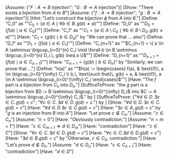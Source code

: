 [Assume: {"$F: A \to B$ injection"; "$G: B \to A$ injection"}]
[Show: "There exists a bijection from $A$ to $B$"]
[Assume: {"$f: A \to B$ injection"; "$g: B \to A$ injection"}]
[Hint: "Let’s construct the bijection $\phi$ from $A$ into $B$."]
[Define: "C_0" as ""$C_0 = \{ a \in A \mid \forall b \in B.\, g(b) \neq a \}$""]
[Define: "D_0" as ""$D_0 = \{ f(a) \mid a \in C_0 \}$""]
[Define: "C_1" as ""$C_1 = \{ a \in A \setminus C_0 \mid \forall b \in B \setminus D_0.\, g(b) \neq a \}$""]
[Have: "$C_1 = \{ g(b) \mid b \in D_0 \}$" by "We can prove that ... also"]
[Define: "D_1" as ""$D_1 = \{ f(a) \mid a \in C_1 \}$""]
[Define: "C_{n+1}" as ""$C_{n+1} = \{ a \in A \setminus \bigcup_{i=0}^{n} C_i \mid \forall b \in B \setminus \bigcup_{i=0}^{n} D_i.\, g(b) \neq a \}$""]
[Define: "D_{n+1}" as ""$D_{n+1} = \{ f(a) \mid a \in C_{n+1} \}$""]
[Have: "$C_{n+1} = \{g(b) \mid b \in D_n \}$" by "Similarly, we can prove that ..."]
[Define: "h(a)" as ""$h(a) := \begin{cases} f(a), & \text{if}\, a \in \bigcup_{i=0}^{\infty} C_i \\ b,\, \text{such that}\, g(b) = a, & \text{if}\, a \in A \setminus \bigcup_{i=0}^{\infty} C_i \end{cases}$""]
[Have: "The $f$ part is a bijection from $C_n$ into $D_n$."]
[SufficeToProve: "the $g$ part is a bijection from $D := B \setminus \bigcup_{i=0}^{\infty} D_i$ into $C := A \setminus \bigcup_{i=0}^{\infty} C_i$." by ]
[SufficeToProve: {"$\forall d \in D.\, \exists c \in C.\, g(d) = c$"; "$\forall c \in C.\, \exists d \in D.\, g(d) = c$."} by ]
[Show: "$\forall d \in D.\, \exists c \in C.\, g(d) = c$"]
[Have: "$\forall d \in D. \exists c \in C. g(d) = c$"]
[Have: "$\exists c \in A, g(d) = c$" by "$g$ is an injection from $B$ into $A$"]
[Have: "Let prove $c \notin C_n$."]
[Assume: "$c \in C_n$"]
[Assume: "$n = 0$"]
[Have: "Obviously contradiction."]
[Assume: "$n = m + 1$"]
[Have: "$c \in C_{m+1} \Rightarrow d \in D_m$"]
[Have: "contradiction"]
[Have: "$c \in C$"]
[Show: "$\forall c \in C.\, \exists d \in D.\, g(d) = c$"]
[Have: "$\forall c \in C. \exists d \in D. g(d) = c$"]
[Have: "$\exists d \in B. g(d) = c$" by "Otherwise, $c \in C_0$, contradiction."]
[Have: "Let’s prove $d \notin D_n$."]
[Assume: "$d \in D_n$"]
[Have: "$c \in C_{n+1}$"]
[Have: "contradiction"]
[Have: "$d \in D$"]